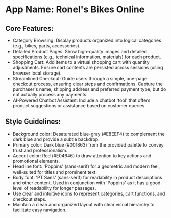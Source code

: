 # **App Name**: Ronel's Bikes Online

## Core Features:

- Category Browsing: Display products organized into logical categories (e.g., bikes, parts, accessories).
- Detailed Product Pages: Show high-quality images and detailed specifications (e.g., technical information, materials) for each product.
- Shopping Cart: Add items to a virtual shopping cart with quantity adjustments. Ensure cart contents are persisted across sessions (using browser local storage).
- Streamlined Checkout: Guide users through a simple, one-page checkout process, ensuring clear steps and confirmations. Capture the purchaser's name, shipping address and preferred payment type, but do not actually process any payments.
- AI-Powered Chatbot Assistant: Include a chatbot 'tool' that offers product suggestions or assistance based on customer queries.

## Style Guidelines:

- Background color: Desaturated blue-gray (#E8EEF4) to complement the dark blue and provide a subtle backdrop.
- Primary color: Dark blue (#001863) from the provided palette to convey trust and professionalism.
- Accent color: Red (#E04646) to draw attention to key actions and promotional elements.
- Headline font: 'Poppins' (sans-serif) for a geometric and modern feel, well-suited for titles and prominent text.
- Body font: 'PT Sans' (sans-serif) for readability in product descriptions and other content. Used in conjunction with 'Poppins' as it has a good level of readability for longer passages.
- Use clear and intuitive icons to represent categories, cart functions, and checkout steps.
- Maintain a clean and organized layout with clear visual hierarchy to facilitate easy navigation.